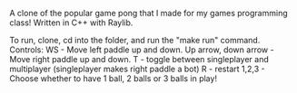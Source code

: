 A clone of the popular game pong that I made for my games programming class! 
Written in C++ with Raylib. 

To run, clone, cd into the folder, and run the "make run" command. 
Controls:
WS - Move left paddle up and down.
Up arrow, down arrow - Move right paddle up and down.
T - toggle between singleplayer and multiplayer (singleplayer makes right paddle a bot)
R - restart
1,2,3 - Choose whether to have 1 ball, 2 balls or 3 balls in play! 
